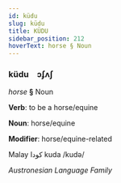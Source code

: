```yaml
---
id: küdu
slug: küdu
title: KÜDU
sidebar_position: 212
hoverText: horse § Noun
---
```


### küdu&emsp;<span kind="abugida">ɔʄʌʃ</span>

*horse* **§** Noun

**Verb**: to be a horse/equine

**Noun**: horse/equine

**Modifier**: horse/equine-related

Malay کودا kuda /kudə/

*Austronesian Language Family*